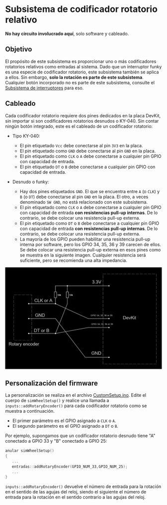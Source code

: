 # Subsistema de codificador rotatorio relativo

**No hay circuito involucrado aquí**, solo software y cableado.

## Objetivo

El propósito de este subsistema es proporcionar uno o más codificadores rotatorios relativos como entradas al sistema. Dado que un interruptor funky es una especie de codificador rotatorio, este subsistema también se aplica a ellos. Sin embargo, **solo la rotación es parte de este subsistema**. Cualquier botón incorporado no es parte de este subsistema, consulte el [Subsistema de interruptores](../Switches/Switches_es.md) para eso.

## Cableado

Cada codificador rotatorio requiere dos pines dedicados en la placa DevKit, sin importar si son codificadores rotatorios desnudos o KY-040. Sin contar ningún botón integrado, este es el cableado de un codificador rotatorio:

- Tipo KY-040:
  
  - El pin etiquetado `Vcc` debe conectarse al pin `3V3` en la placa.
  - El pin etiquetado como `GND` debe conectarse al pin `GND` en la placa.
  - El pin etiquetado como `CLK` o `A` debe conectarse a cualquier pin GPIO con capacidad de entrada.
  - El pin etiquetado `DT` o `B` debe conectarse a cualquier pin GPIO con capacidad de entrada.

- Desnudo o funky:
  
  - Hay dos pines etiquetados `GND`. El que se encuentra entre `A` (o `CLK`) y `B` (o `DT`) debe conectarse al pin `GND` en la placa. El otro, a veces denominado `SW GND`, no está relacionado con este subsistema.
  - El pin etiquetado como `CLK` o `A` debe conectarse a cualquier pin GPIO con capacidad de entrada **con resistencias pull-up internas**. De lo contrario, se debe colocar una resistencia pull-up externa.
  - El pin etiquetado como `DT` o `B` debe conectarse a cualquier pin GPIO con capacidad de entrada **con resistencias pull-up internas**. De lo contrario, se debe colocar una resistencia pull-up externa.
  - La mayoría de los GPIO pueden habilitar una resistencia pull-up interna por software, pero los GPIO 34, 35, 36 y 39 carecen de ellos. Se debe colocar una resistencia pull-up externa en esos pines como se muestra en la siguiente imagen. Cualquier resistencia será suficiente, pero se recomienda una alta impedancia.

![Resistencias pullup externas](./ExternalPullupEncoder.png)

## Personalización del firmware

La personalización se realiza en el archivo [CustomSetup.ino](../../../../src/Firmware/CustomSetup/CustomSetup.ino).
Edite el cuerpo de `simWheelSetup()` y realice una llamada a `inputs::addRotaryEncoder()` para cada codificador rotatorio como se muestra a continuación.

- El primer parámetro es el GPIO asignado a `CLK` o `A`.
- El segundo parámetro es el GPIO asignado a `DT` o `B`.

Por ejemplo, supongamos que un codificador rotatorio desnudo tiene "A" conectado a GPIO 33 y "B" conectado a GPIO 25:

```c
anular simWheelSetup()
{
   ...
   entradas::addRotaryEncoder(GPIO_NUM_33,GPIO_NUM_25);
   ...
}
```

`inputs::addRotaryEncoder()` devuelve el número de entrada para la rotación en el sentido de las agujas del reloj, siendo el siguiente el número de entrada para la rotación en el sentido contrario a las agujas del reloj.